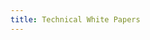 ```yaml
---
title: Technical White Papers
---
```


<script setup lang="ts">
  import TechnicalWhitePaper from "@/views/showcase/TechnicalWhitePaper.vue"
</script>

<TechnicalWhitePaper />
